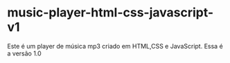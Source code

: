 # music-player-html-css-javascript-v1
Este é um player de música mp3 criado em HTML,CSS e JavaScript. Essa é a versão 1.0
